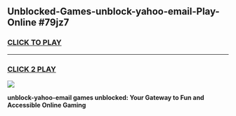 
## Unblocked-Games-unblock-yahoo-email-Play-Online #79jz7
<h3>
<a href="https://news.freeplayer.one?title=unblock-yahoo-email&ref=3">CLICK TO PLAY</a></h3>
<hr>

<h3>
<a href="https://news.freeplayer.one?title=unblock-yahoo-email&ref=3">CLICK 2 PLAY</a>
  
</h3>

<a href="https://news.freeplayer.one?title=unblock-yahoo-email&ref=3"><img src="https://clearcache.store/games.png"></a>


**unblock-yahoo-email games unblocked: Your Gateway to Fun and Accessible Online Gaming**
